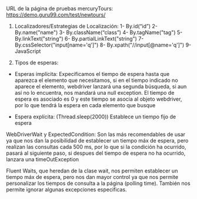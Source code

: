 URL de la página de pruebas mercuryTours: https://demo.guru99.com/test/newtours/

1. Localizadores/Estrategias de Localización:
1- By.id(“id”)
2- By.name("name")
3- By.className(“class”)
4- By.tagName("tag")
5- By.linkText("string")
6- By.partialLinkText("string")
7- By.cssSelector("input[name='q']")
8- By.xpath("//input[@name='q']")
9- JavaScript

2. Tipos de esperas:

- Esperas implícita: Expecificamos el tiempo de espera hasta que aparezca el elemento que necesitamos, si en el tiempo
indicado no aparece el elemento, webdriver lanzará una segunda búsqueda, si aun así no lo encuentra, nos mandará una null exception. 
El tiempo de espera es asociado es 0 y este tiempo se asocia al objeto webdriver, por lo que tendrá la espera en cada elemento que busque

- Espera explícita:
(Thread.sleep(2000))
Establece un tiempo fijo de espera

WebDriverWait y ExpectedCondition: Son las más recomendables de usar ya que nos dan la posibilidad de establecer
un tiempo máx de espera, pero realizan las consultas cada 500 ms, por lo que si la condición ha ocurrido, pasará al siguiente paso, 
si despues del tiempo de espera no ha ocurrido, lanzara una timeOutException

Fluent Waits, que heredan de la clase wait, nos permiten establecer un tiempo máx de espera, pero nos dan mayor control ya que nos
permite personalizar los tiempos de consulta a la página (polling time). También nos permite ignorar algunas excepciones especificas.


